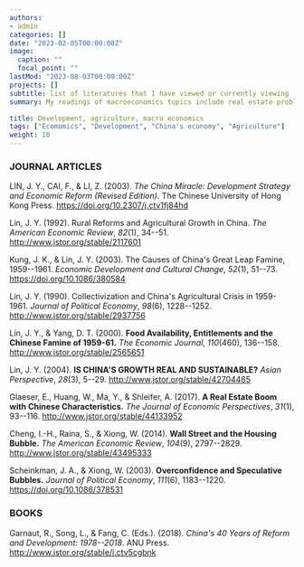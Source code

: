 ```yaml
---
authors:
- admin
categories: []
date: "2023-02-05T00:00:00Z"
image:
  caption: ""
  focal_point: ""
lastMod: "2023-08-03T00:00:00Z"
projects: []
subtitle: list of literatures that I have viewed or currently viewing
summary: My readings of macroeconomics topics include real estate problems, agrarian problems, urbanization and land issues.

title: Development, agriculture, macro economics
tags: ["Ecomomics", "Development", "China's economy", "Agriculture"]
weight: 10
---
```


### JOURNAL ARTICLES

LIN, J. Y., CAI, F., & LI, Z. (2003). *The China Miracle: Development Strategy and Economic Reform (Revised Edition)*. The Chinese University of Hong Kong Press. <https://doi.org/10.2307/j.ctv1fj84hd>

Lin, J. Y. (1992). Rural Reforms and Agricultural Growth in China. *The American Economic Review*, *82*(1), 34--51. <http://www.jstor.org/stable/2117601>

Kung, J. K., & Lin, J. Y. (2003). The Causes of China's Great Leap Famine, 1959--1961. *Economic Development and Cultural Change*, *52*(1), 51--73. <https://doi.org/10.1086/380584>

Lin, J. Y. (1990). Collectivization and China's Agricultural Crisis in 1959-1961. *Journal of Political Economy*, *98*(6), 1228--1252. <http://www.jstor.org/stable/2937756>

Lin, J. Y., & Yang, D. T. (2000). **Food Availability, Entitlements and the Chinese Famine of 1959-61.** *The Economic Journal*, *110*(460), 136--158. <http://www.jstor.org/stable/2565651>

Lin, J. Y. (2004). **IS CHINA'S GROWTH REAL AND SUSTAINABLE?** *Asian Perspective*, *28*(3), 5--29. <http://www.jstor.org/stable/42704465>

Glaeser, E., Huang, W., Ma, Y., & Shleifer, A. (2017). **A Real Estate Boom with Chinese Characteristics.** *The Journal of Economic Perspectives*, *31*(1), 93--116. <http://www.jstor.org/stable/44133952>

Cheng, I.-H., Raina, S., & Xiong, W. (2014). **Wall Street and the Housing Bubble.** *The American Economic Review*, *104*(9), 2797--2829. <http://www.jstor.org/stable/43495333>

Scheinkman, J. A., & Xiong, W. (2003). **Overconfidence and Speculative Bubbles.** *Journal of Political Economy*, *111*(6), 1183--1220. <https://doi.org/10.1086/378531>

### BOOKS

Garnaut, R., Song, L., & Fang, C. (Eds.). (2018). *China's 40 Years of Reform and Development: 1978--2018*. ANU Press. <http://www.jstor.org/stable/j.ctv5cgbnk>

